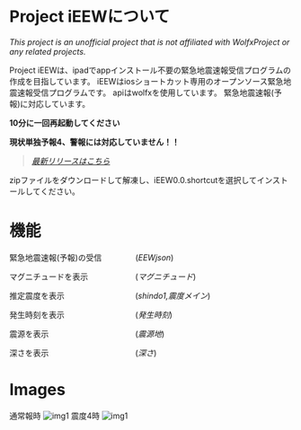 # Project iEEWについて

*This project is an unofficial project that is not affiliated with WolfxProject or any related projects.*

Project iEEWは、ipadでappインストール不要の緊急地震速報受信プログラムの作成を目指しています。
iEEWはiosショートカット専用のオープンソース緊急地震速報受信プログラムです。
apiはwolfxを使用しています。
緊急地震速報(予報)に対応しています。

**10分に一回再起動してください**

**現状単独予報4、警報には対応していません！！**

>*[最新リリースはこちら](https://github.com/Ikaring45/ProjectiEEW/releases)*

zipファイルをダウンロードして解凍し、iEEW0.0.shortcutを選択してインストールしてください。

# 機能
緊急地震速報(予報)の受信　　 　　(*EEWjson*)

マグニチュードを表示　　　　　　(*マグニチュード*)

推定震度を表示　　　　　　　　　(*shindo1,震度メイン*)

発生時刻を表示　　　　　　　　　(*発生時刻*)

震源を表示　　　　　　　　　　　(*震源地*)

深さを表示　　　　　　　　　　　(*深さ*)
# Images
通常報時
![img1](https://github.com/Ikaring45/iEEW/blob/main/iEEWsindo3.jpg)
震度4時
![img1](https://github.com/Ikaring45/iEEW/blob/main/iEEWsindo4.jpg)
